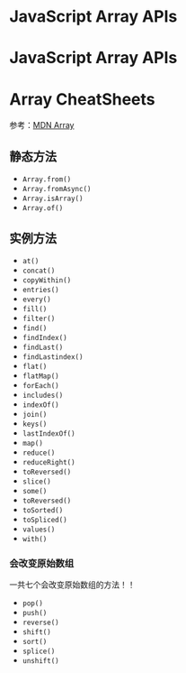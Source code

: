 # JavaScript Array APIs

# JavaScript Array APIs

# Array CheatSheets

参考：[MDN Array](https://developer.mozilla.org/zh-CN/docs/Web/JavaScript/Reference/Global_Objects/Array)

## 静态方法

- `Array.from()`
- `Array.fromAsync()`
- `Array.isArray()`
- `Array.of()`

## 实例方法

- `at()`
- `concat()`
- `copyWithin()`
- `entries()`
- `every()`
- `fill()`
- `filter()`
- `find()`
- `findIndex()`
- `findLast()`
- `findLastindex()`
- `flat()`
- `flatMap()`
- `forEach()`
- `includes()`
- `indexOf()`
- `join()`
- `keys()`
- `lastIndexOf()`
- `map()`
- `reduce()`
- `reduceRight()`
- `toReversed()`
- `slice()`
- `some()`
- `toReversed()`
- `toSorted()`
- `toSpliced()`
- `values()`
- `with()`

### 会改变原始数组

一共七个会改变原始数组的方法！！

- `pop()`
- `push()`
- `reverse()`
- `shift()`
- `sort()`
- `splice()`
- `unshift()`